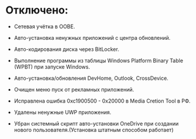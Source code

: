 # Отключено:
- Сетевая учётка в OOBE.
- Авто-установка ненужных приложений с центра обновлений.
- Авто-кодирования диска через BitLocker.
- Выполнение программы из таблицы Windows Platform Binary Table (WPBT) при запуске Windows.
- Авто-установка/обновления DevHome, Outlook, CrossDevice.

- Очищен меню пуск от рекламных приложений.
- Исправлена ошибка 0xc1900500 - 0x20000 в Media Cretion Tool в РФ.
- Удалены ненужные UWP приложения.
- Убран системный скрипт авто-установки OneDrive при создании нового пользователя.(Установка штатным способом работает)
